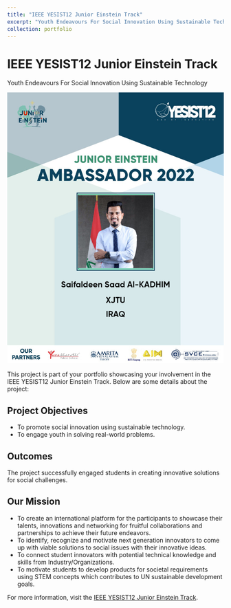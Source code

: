 ```yaml
---
title: "IEEE YESIST12 Junior Einstein Track"
excerpt: "Youth Endeavours For Social Innovation Using Sustainable Technology <br/><img src='/images/p21.jpg'>"
collection: portfolio
---
```


<h1>IEEE YESIST12 Junior Einstein Track</h1>
<p>Youth Endeavours For Social Innovation Using Sustainable Technology</p>
<img src='/images/p21.jpg' alt='IEEE YESIST12 Junior Einstein Track' title='IEEE YESIST12 Junior Einstein Track'>

<p>This project is part of your portfolio showcasing your involvement in the IEEE YESIST12 Junior Einstein Track. Below are some details about the project:</p>

<h2>Project Objectives</h2>
<ul>
  <li>To promote social innovation using sustainable technology.</li>
  <li>To engage youth in solving real-world problems.</li>
</ul>

<h2>Outcomes</h2>
<p>The project successfully engaged students in creating innovative solutions for social challenges.</p>

<h2>Our Mission</h2>
<ul>
<li>To create an international platform for the participants to showcase their talents, innovations and networking for fruitful collaborations and partnerships to achieve their future endeavors.</li>
<li>To identify, recognize and motivate next generation innovators to come up with viable solutions to social issues with their innovative ideas.</li>
<li>To connect student innovators with potential technical knowledge and skills from Industry/Organizations.</li>
<li>To motivate students to develop products for societal requirements using STEM concepts which contributes to UN sustainable development goals.</li>
</ul>
 
<p>For more information, visit the <a href="https://ieeeyesist12.org/tracks/junior-einstein/">IEEE YESIST12 Junior Einstein Track</a>.</p>
